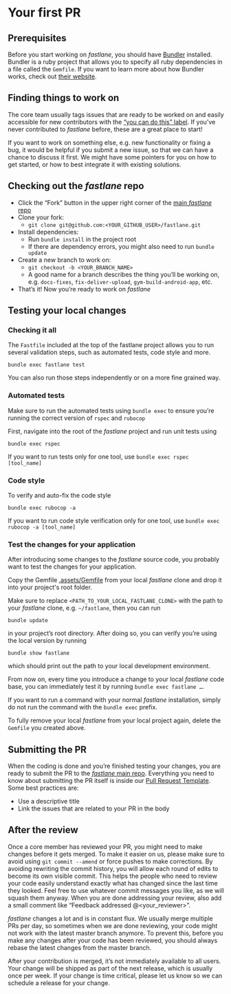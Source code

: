 # Your first PR

## Prerequisites

Before you start working on _fastlane_, you should have [Bundler][bundler] installed. Bundler is a ruby project that allows you to specify all ruby dependencies in a file called the `Gemfile`. If you want to learn more about how Bundler works, check out [their website][bundler help].

## Finding things to work on

The core team usually tags issues that are ready to be worked on and easily accessible for new contributors with the [“you can do this” label][you can do this]. If you’ve never contributed to _fastlane_ before, these are a great place to start!

If you want to work on something else, e.g. new functionality or fixing a bug, it would be helpful if you submit a new issue, so that we can have a chance to discuss it first. We might have some pointers for you on how to get started, or how to best integrate it with existing solutions.

## Checking out the _fastlane_ repo

- Click the “Fork” button in the upper right corner of the [main _fastlane_ repo][fastlane]
- Clone your fork:
  - `git clone git@github.com:<YOUR_GITHUB_USER>/fastlane.git`
- Install dependencies:
  - Run `bundle install` in the project root
  - If there are dependency errors, you might also need to run `bundle update`
- Create a new branch to work on:
  - `git checkout -b <YOUR_BRANCH_NAME>`
  - A good name for a branch describes the thing you’ll be working on, e.g. `docs-fixes`, `fix-deliver-upload`, `gym-build-android-app`, etc.
- That’s it! Now you’re ready to work on _fastlane_

## Testing your local changes

### Checking it all

The `Fastfile` included at the top of the fastlane project allows you to run several validation steps, such as automated tests, code style and more.

```
bundle exec fastlane test
```

You can also run those steps independently or on a more fine grained way.

### Automated tests

Make sure to run the automated tests using `bundle exec` to ensure you’re running the correct version of `rspec` and `rubocop`

First, navigate into the root of the _fastlane_ project and run unit tests using

```
bundle exec rspec
```

If you want to run tests only for one tool, use `bundle exec rspec [tool_name]`

### Code style

To verify and auto-fix the code style

```
bundle exec rubocop -a
```

If you want to run code style verification only for one tool, use `bundle exec rubocop -a [tool_name]`

### Test the changes for your application

After introducing some changes to the _fastlane_ source code, you probably want to test the changes for your application.

Copy the Gemfile [.assets/Gemfile](.assets/Gemfile) from your local _fastlane_ clone and drop it into your project's root folder.

Make sure to replace `<PATH_TO_YOUR_LOCAL_FASTLANE_CLONE>` with the path to your _fastlane_ clone, e.g. `~/fastlane`, then you can run
```
bundle update
```
in your project’s root directory. After doing so, you can verify you’re using the local version by running

```
bundle show fastlane
```

which should print out the path to your local development environment.

From now on, every time you introduce a change to your local _fastlane_ code base, you can immediately test it by running `bundle exec fastlane …`.

If you want to run a command with your normal _fastlane_ installation, simply do not run the command with the `bundle exec` prefix.

To fully remove your local _fastlane_ from your local project again, delete the `Gemfile` you created above.


## Submitting the PR

When the coding is done and you’re finished testing your changes, you are ready to submit the PR to the [_fastlane_ main repo][fastlane]. Everything you need to know about submitting the PR itself is inside our [Pull Request Template][pr template]. Some best practices are:

- Use a descriptive title
- Link the issues that are related to your PR in the body

## After the review

Once a core member has reviewed your PR, you might need to make changes before it gets merged. To make it easier on us, please make sure to avoid using `git commit --amend` or force pushes to make corrections. By avoiding rewriting the commit history, you will allow each round of edits to become its own visible commit. This helps the people who need to review your code easily understand exactly what has changed since the last time they looked. Feel free to use whatever commit messages you like, as we will squash them anyway. When you are done addressing your review, also add a small comment like “Feedback addressed @<your_reviewer>”.

_fastlane_ changes a lot and is in constant flux. We usually merge multiple PRs per day, so sometimes when we are done reviewing, your code might not work with the latest master branch anymore. To prevent this, before you make any changes after your code has been reviewed, you should always rebase the latest changes from the master branch.

After your contribution is merged, it’s not immediately available to all users. Your change will be shipped as part of the next release, which is usually once per week. If your change is time critical, please let us know so we can schedule a release for your change.

<!-- Links -->
[you can do this]: https://github.com/fastlane/fastlane/issues?utf8=✓&q=is%3Aopen%20is%3Aissue%20label%3A%22you%20can%20do%20this%22%20
[fastlane]: https://github.com/fastlane/fastlane
[pr template]: .github/PULL_REQUEST_TEMPLATE.md
[bundler]: https://bundler.io
[bundler help]: https://bundler.io/v1.12/#getting-started
